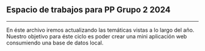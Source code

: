 <h2>Espacio de trabajos para PP Grupo 2 2024</h2>
<hr>
<p>En éste archivo iremos actualizando las temáticas vistas a lo largo del año. Nuestro objetivo para éste ciclo es poder crear una mini aplicación web consumiendo una base de datos local.</p>
